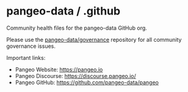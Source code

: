 # pangeo-data / .github

Community health files for the pangeo-data GitHub org.

Please use the [pangeo-data/governance](https://github.com/pangeo-data/governance) repository for all community governance issues.

Important links:

- Pangeo Website: https://pangeo.io
- Pangeo Discourse: https://discourse.pangeo.io/
- Pangeo GitHub: https://github.com/pangeo-data/pangeo
